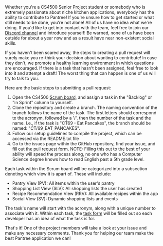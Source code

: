   Whether you're a CS4500 Senior Project student or somebody who is extremely passionate about niche kitchen applications, everybody has the ability to contribute to Pantree! If you're unsure how to get started or what still needs to be done, you're not alone! All of us have no idea what we're doing. If you'd like to get into contact with the team, feel free to join our [Discord channel](https://discord.gg/n4pzrTGPQJ) and introduce yourself! Be warned, none of us have been outside for about a year now and as a result have near non-existent social skills. 

  If you haven't been scared away, the steps to creating a pull request will surely make you re-think your decision about wanting to contribute! In case they don't, we promote a healthy learning environment in which questions are encouraged. If there is a task that hasn't been assigned, feel free to look into it and attempt a draft! The worst thing that can happen is one of us will try to talk to you.


Here are the basic steps to submitting a pull request:

  1. Open the CS4500 [Scrum board](https://github.com/Theauxm/Pantree/projects/2), and assign a task in the "Backlog" or "In Sprint" column to yourself. 
  2. Clone the repository and create a branch. The naming convention of the branch follows the name of the task. The first letters should correspond to the acronym, followed by a '/', then the number of the task and the name. I.e., if the task is "CT69 - Eat Pancakes", the branch should be named: "CT/69_EAT_PANCAKES".
  3. Follow our setup guidelines to compile the project, which can be accessed via the README.txt file
  4. Go to the issues page within the GitHub repository, find your issue, and fill out the [pull request form](https://docs.google.com/document/d/1R4cbKbxN26LJqt4yaYjbfqdAbc3Unhsxnh0U967ei4c/edit?usp=sharing). NOTE: Filling this out to the best of your ability will speed the process along, no one who has a Computer Science degree knows how to read English past a 5th grade level.


Each task within the Scrum board will be categorized into a subsection denoting which view it is apart of. These will include:
  - Pantry View (PV): All items within the user's pantry
  - Shopping List View (SLV): All shopping lists the user has created
  - Recipe Recommendation View (RRV): All available recipes within the app
  - Social View (SV): Dynamic shopping lists and events

The task's name will start with the acronym, along with a unique number to associate with it. Within each task, the [task form](https://docs.google.com/document/d/1XMjXoHocey8QCICZziE2Ia0_UgGrKt38Pvrd6G--DG0/edit?usp=sharing) will be filled out so each developer has an idea of what the task is for. 

That's it! One of the project members will take a look at your issue and make any necessary comments. Thank you for helping our team make the best Pantree application we can!

